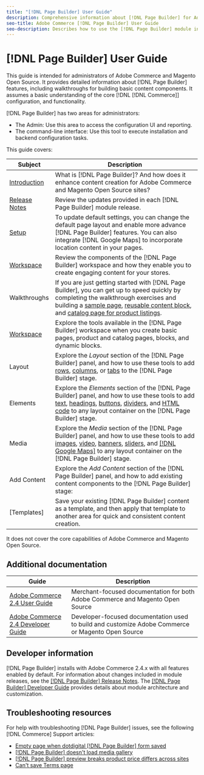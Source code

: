 ```yaml
---
title: "[!DNL Page Builder] User Guide"
description: Comprehensive information about [!DNL Page Builder] for Adobe Commerce and Magento Open Source administrators.
seo-title: Adobe Commerce [!DNL Page Builder] User Guide
seo-description: Describes how to use the [!DNL Page Builder] module in Adobe Commerce or Magento Open Source.
---
```

# [!DNL Page Builder] User Guide

This guide is intended for administrators of Adobe Commerce and Magento Open Source. It provides detailed information about [!DNL Page Builder] features, including walkthroughs for building basic content components. It assumes a basic understanding of the core [!DNL [!DNL Commerce]] configuration, and functionality.

[!DNL Page Builder] has two areas for administrators:

- The Admin: Use this area to access the configuration UI and reporting.
- The command-line interface: Use this tool to execute installation and backend configuration tasks.

This guide covers:

| Subject | Description |
| ------- | ----------- |
| [Introduction](introduction.md) | What is [!DNL Page Builder]? And how does it enhance content creation for Adobe Commerce and Magento Open Source sites?|
| [Release Notes](release-notes.md) | Review the updates provided in each [!DNL Page Builder] module release. |
| [Setup](setup.md) | To update default settings, you can change the default page layout and enable more advance [!DNL Page Builder] features. You can also integrate [!DNL Google Maps] to incorporate location content in your pages. |
| [Workspace](workspace.md) | Review the components of the [!DNL Page Builder] workspace and how they enable you to create engaging content for your stores. |
| Walkthroughs | If you are just getting started with [!DNL Page Builder], you can get up to speed quickly by completing the walkthrough exercises and building a [sample page](1-simple-page.md), [reusable content block](2-blocks.md), and [catalog page for product listings](3-catalog-content.md). |
| [Workspace](workspace.md) | Explore the tools available in the [!DNL Page Builder] workspace when you create basic pages, product and catalog pages, blocks, and dynamic blocks.|
| Layout | Explore the _Layout_ section of the [!DNL Page Builder] panel, and how to use these tools to add [rows](row.md), [columns](column.md), or [tabs](tabs.md) to the [!DNL Page Builder] stage. |
| Elements | Explore the _Elements_ section of the [!DNL Page Builder] panel, and how to use these tools to add [text](text.md), [headings](heading.md), [buttons](buttons.md), [dividers](divider.md), and [HTML code](html-code.md) to any layout container on the [!DNL Page Builder] stage. |
| Media | Explore the _Media_ section of the [!DNL Page Builder] panel, and how to use these tools to add [images](image.md), [video](video.md), [banners](banner.md), [sliders](slider.md), and [[!DNL Google Maps]](map.md) to any layout container on the [!DNL Page Builder] stage. |
| Add Content | Explore the _Add Content_ section of the [!DNL Page Builder] panel, and how to add existing content components to the [!DNL Page Builder] stage:  |
| [Templates] | Save your existing [!DNL Page Builder] content as a template, and then apply that template to another area for quick and consistent content creation. |

It does not cover the core capabilities of Adobe Commerce and Magento Open Source.

## Additional documentation

| Guide | Description |
|------ | ----------- |
| [Adobe Commerce 2.4 User Guide](https://docs.magento.com/user-guide/) | Merchant-focused documentation for both Adobe Commerce and Magento Open Source |
| [Adobe Commerce 2.4 Developer Guide](https://devdocs.magento.com/) | Developer-focused documentation used to build and customize Adobe Commerce or Magento Open Source |

## Developer information

[!DNL Page Builder] installs with Adobe Commerce 2.4.x with all features enabled by default. For information about changes included in module releases, see the [[!DNL Page Builder] Release Notes](release-notes.md). The [[!DNL Page Builder] Developer Guide](https://devdocs.magento.com/page-builder/docs/index.html) provides details about module architecture and customization.

## Troubleshooting resources

For help with troubleshooting [!DNL Page Builder] issues, see the following [!DNL Commerce] Support articles:

- [Empty page when dotdigital [!DNL Page Builder] form saved](https://support.magento.com/hc/en-us/articles/360049819092)
- [[!DNL Page Builder] doesn't load media gallery](https://support.magento.com/hc/en-us/articles/360052440732)
- [[!DNL Page Builder] preview breaks product price differs across sites](https://support.magento.com/hc/en-us/articles/360057028631)
- [Can't save Terms page](https://support.magento.com/hc/en-us/articles/360058590612)
